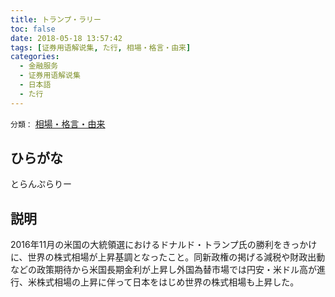 ```yaml
---
title: トランプ・ラリー
toc: false
date: 2018-05-18 13:57:42
tags: [证券用语解说集, た行, 相場・格言・由来]
categories:
  - 金融服务
  - 证券用语解说集
  - 日本語
  - た行
---
```


`分類：` [相場・格言・由来](/tags/相場・格言・由来/)

## ひらがな

とらんぷらりー

## 説明

2016年11月の米国の大統領選におけるドナルド・トランプ氏の勝利をきっかけに、世界の株式相場が上昇基調となったこと。同新政権の掲げる減税や財政出動などの政策期待から米国長期金利が上昇し外国為替市場では円安・米ドル高が進行、米株式相場の上昇に伴って日本をはじめ世界の株式相場も上昇した。
